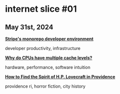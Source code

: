 # internet slice #01
## May 31st, 2024

**[Stripe's monorepo developer environment](https://blog.nelhage.com/post/stripe-dev-environment/)**

developer productivity, infrastructure

**[Why do CPUs have multiple cache levels?](https://fgiesen.wordpress.com/2016/08/07/why-do-cpus-have-multiple-cache-levels/)**

hardware, performance, software intuition

**[How to Find the Spirit of H.P. Lovecraft in Providence](https://www.nytimes.com/2016/08/14/travel/hp-lovecraft-providence.html)**

providence ri, horror fiction, city history